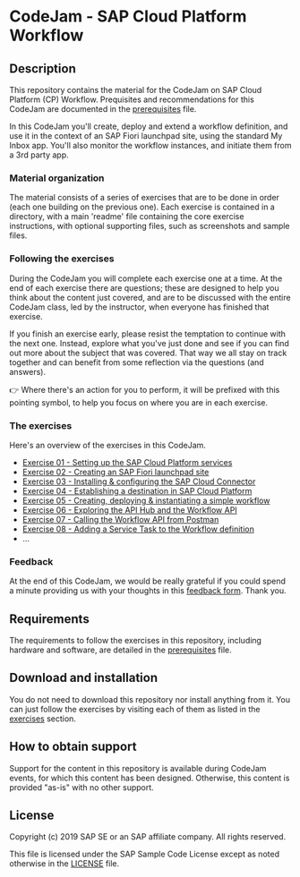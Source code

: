 # CodeJam - SAP Cloud Platform Workflow

## Description

This repository contains the material for the CodeJam on SAP Cloud Platform (CP) Workflow. Prequisites and recommendations for this CodeJam are documented in the [prerequisites](prerequisites.md) file.

In this CodeJam you'll create, deploy and extend a workflow definition, and use it in the context of an SAP Fiori launchpad site, using the standard My Inbox app. You'll also monitor the workflow instances, and initiate them from a 3rd party app.

### Material organization

The material consists of a series of exercises that are to be done in order (each one building on the previous one). Each exercise is contained in a directory, with a main 'readme' file containing the core exercise instructions, with optional supporting files, such as screenshots and sample files.

### Following the exercises

During the CodeJam you will complete each exercise one at a time. At the end of each exercise there are questions; these are designed to help you think about the content just covered, and are to be discussed with the entire CodeJam class, led by the instructor, when everyone has finished that exercise.

If you finish an exercise early, please resist the temptation to continue with the next one. Instead, explore what you've just done and see if you can find out more about the subject that was covered. That way we all stay on track together and can benefit from some reflection via the questions (and answers).

:point_right: Where there's an action for you to perform, it will be prefixed with this pointing symbol, to help you focus on where you are in each exercise.

### The exercises

Here's an overview of the exercises in this CodeJam.

- [Exercise 01 - Setting up the SAP Cloud Platform services](exercises/01/)
- [Exercise 02 - Creating an SAP Fiori launchpad site](exercises/02/)
- [Exercise 03 - Installing & configuring the SAP Cloud Connector](exercises/03)
- [Exercise 04 - Establishing a destination in SAP Cloud Platform](exercises/04)
- [Exercise 05 - Creating, deploying & instantiating a simple workflow](exercises/05)
- [Exercise 06 - Exploring the API Hub and the Workflow API](exercises/06)
- [Exercise 07 - Calling the Workflow API from Postman](exercises/07)
- [Exercise 08 - Adding a Service Task to the Workflow definition](exercises/08)
- ...

### Feedback

At the end of this CodeJam, we would be really grateful if you could spend a minute providing us with your thoughts in this [feedback form](https://bit.ly/codejam-workflow-feedback). Thank you.


## Requirements

The requirements to follow the exercises in this repository, including hardware and software, are detailed in the [prerequisites](prerequisites.md) file.


## Download and installation

You do not need to download this repository nor install anything from it. You can just follow the exercises by visiting each of them as listed in the [exercises](#the-exercises) section.


## How to obtain support

Support for the content in this repository is available during CodeJam events, for which this content has been designed. Otherwise, this content is provided "as-is" with no other support.


## License

Copyright (c) 2019 SAP SE or an SAP affiliate company. All rights reserved.

This file is licensed under the SAP Sample Code License except as noted otherwise in the [LICENSE](LICENSE) file.


